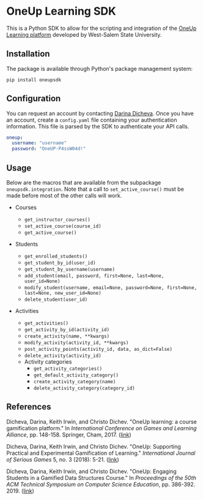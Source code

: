 # OneUp Learning SDK

This is a Python SDK to allow for the scripting and integration of the [OneUp Learning platform](https://oneup.wssu.edu/login) developed by West-Salem State University.

## Installation

The package is available through Python's package management system:

```shell
pip install oneupsdk
```

## Configuration

You can request an account by contacting [Darina Dicheva](https://www.wssu.edu/profiles/dichevad/index.html). Once you have an account, create a `config.yaml` file containing your authentication information. This file is parsed by the SDK to authenticate your API calls.

```yaml
oneup:
  username: "username"
  password: "OneUP-P4ssW04d!"
```

## Usage

Below are the macros that are available from the subpackage `oneupsdk.integration`. Note that a call to `set_active_course()` must be made before most of the other calls will work.

- Courses
    - `get_instructor_courses()`
    - `set_active_course(course_id)`
    - `get_active_course()`

- Students
    - `get_enrolled_students()`
    - `get_student_by_id(user_id)`
    - `get_student_by_username(username)`
    - `add_student(email, password, first=None, last=None, user_id=None)`
    - `modify_student(username, email=None, password=None, first=None, last=None, new_user_id=None)`
    - `delete_student(user_id)`

- Activities
    - `get_activities()` 
    - `get_activity_by_id(activity_id)`
    - `create_activity(name, **kwargs)`
    - `modify_activity(activity_id, **kwargs)`
    - `post_activity_points(activity_id, data, as_dict=False)`
    - `delete_activity(activity_id)`
    - Activity categories
        - `get_activity_categories()`
        - `get_default_activity_category()`
        - `create_activity_category(name)`
        - `delete_activity_category(category_id)`

## References

Dicheva, Darina, Keith Irwin, and Christo Dichev. "OneUp learning: a course gamification platform." In _International Conference on Games and Learning Alliance_, pp. 148-158. Springer, Cham, 2017. ([link](https://link.springer.com/chapter/10.1007/978-3-319-71940-5_14))

Dicheva, Darina, Keith Irwin, and Christo Dichev. "OneUp: Supporting Practical and Experimental Gamification of Learning." _International Journal of Serious Games_ 5, no. 3 (2018): 5-21. ([link](http://journal.seriousgamessociety.org/index.php/IJSG/article/view/236))

Dicheva, Darina, Keith Irwin, and Christo Dichev. "OneUp: Engaging Students in a Gamified Data Structures Course." In _Proceedings of the 50th ACM Technical Symposium on Computer Science Education_, pp. 386-392. 2019. ([link](https://dl.acm.org/doi/abs/10.1145/3287324.3287480))
